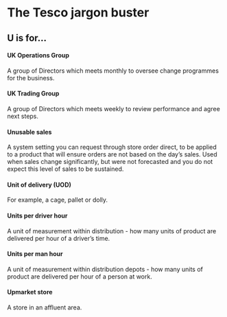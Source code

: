 # The Tesco jargon buster

## U is for…

#### UK Operations Group
A group of Directors which meets monthly to oversee change programmes for the business.

#### UK Trading Group
A group of Directors which meets weekly to review performance and agree next steps.

#### Unusable sales
A system setting you can request through store order direct, to be applied to a product that will ensure orders are not based on the day’s sales. Used when sales change significantly, but were not forecasted and you do not expect this level of sales to be sustained.

#### Unit of delivery (UOD)
For example, a cage, pallet or dolly.

#### Units per driver hour
A unit of measurement within distribution - how many units of product are delivered per hour of a driver’s time.

#### Units per man hour
A unit of measurement within distribution depots - how many units of product are delivered per hour of a person at work.

#### Upmarket store
A store in an affluent area.
